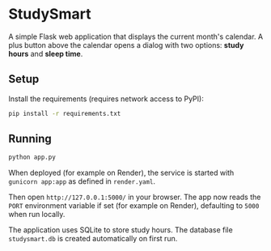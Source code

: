# StudySmart

A simple Flask web application that displays the current month's calendar.
A plus button above the calendar opens a dialog with two options: **study hours** and **sleep time**.

## Setup

Install the requirements (requires network access to PyPI):

```bash
pip install -r requirements.txt
```

## Running

```bash
python app.py
```

When deployed (for example on Render), the service is started with
``gunicorn app:app`` as defined in ``render.yaml``.

Then open `http://127.0.0.1:5000/` in your browser. The app now reads the
`PORT` environment variable if set (for example on Render), defaulting to
`5000` when run locally.

The application uses SQLite to store study hours. The database file
`studysmart.db` is created automatically on first run.
